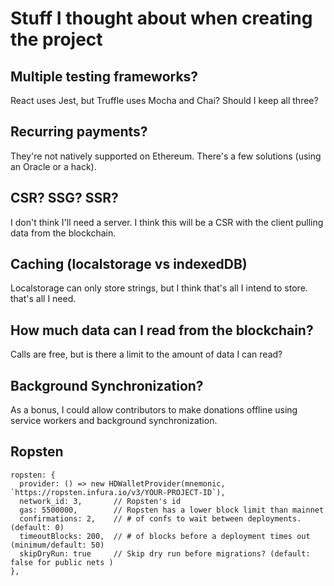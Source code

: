 # Stuff I thought about when creating the project

## Multiple testing frameworks?

React uses Jest, but Truffle uses Mocha and Chai? Should I keep all three?

## Recurring payments?

They're not natively supported on Ethereum. There's a few solutions (using an Oracle or a hack).

## CSR? SSG? SSR?

I don't think I'll need a server. I think this will be a CSR with the client pulling data from the blockchain.

## Caching (localstorage vs indexedDB)

Localstorage can only store strings, but I think that's all I intend to store. that's all I need.

## How much data can I read from the blockchain?

Calls are free, but is there a limit to the amount of data I can read?

## Background Synchronization?

As a bonus, I could allow contributors to make donations offline using service workers and background synchronization.

## Ropsten

    ropsten: {
      provider: () => new HDWalletProvider(mnemonic, `https://ropsten.infura.io/v3/YOUR-PROJECT-ID`),
      network_id: 3,       // Ropsten's id
      gas: 5500000,        // Ropsten has a lower block limit than mainnet
      confirmations: 2,    // # of confs to wait between deployments. (default: 0)
      timeoutBlocks: 200,  // # of blocks before a deployment times out  (minimum/default: 50)
      skipDryRun: true     // Skip dry run before migrations? (default: false for public nets )
    },
